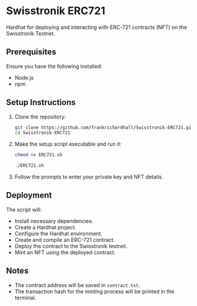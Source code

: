 # Swisstronik ERC721

Hardhat for deploying and interacting with ERC-721 contracts (NFT) on the Swisstronik Testnet.

## Prerequisites

Ensure you have the following installed:
- Node.js
- npm

## Setup Instructions

1. Clone the repository:
    ```sh
    git clone https://github.com/frankrichardhall/Swisstronik-ERC721.git
    cd Swisstronik-ERC721
    ```

2. Make the setup script executable and run it:
    ```sh
    chmod +x ERC721.sh
    ```
    ```sh
    ./ERC721.sh
    ```

3. Follow the prompts to enter your private key and NFT details.

## Deployment

The script will:
- Install necessary dependencies.
- Create a Hardhat project.
- Configure the Hardhat environment.
- Create and compile an ERC-721 contract.
- Deploy the contract to the Swisstronik testnet.
- Mint an NFT using the deployed contract.

## Notes

- The contract address will be saved in `contract.txt`.
- The transaction hash for the minting process will be printed in the terminal.